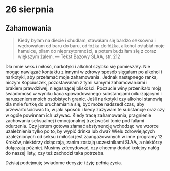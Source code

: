 
# 26 sierpnia

## Zahamowania

> Kiedy byłam na diecie i chudłam, stawałam się bardzo seksowna i wędrowałam od baru do baru, od łóżka do łóżka, alkohol osłabiał moje hamulce, piłam do nieprzytomności, a potem budziłam się z coraz większym żalem. — Tekst Bazowy SLAA, str. 212

Dla mnie seks i miłość, narkotyki i alkohol szybko się pomieszały. Nie mogąc nawiązać kontaktu z innymi w zdrowy sposób sięgałam po alkohol i narkotyki, aby przełamać moje zahamowania. Jednak następnego ranka, niczym Kopciuszek, pozostawałam z tymi samymi zahamowaniami i brakiem prawdziwej, niegasnącej bliskości. Poczucie winy przenikało moją świadomość w wyniku kaca spowodowanego substancjami odurzającymi i naruszeniem moich osobistych granic. Jeśli narkotyki czy alkohol stanowią dla mnie furtkę do uruchamiania się, być może nadszedł czas, aby przewartościować to, w jaki sposób i kiedy zażywam te substancje oraz czy w ogóle powinnam ich używać. Kiedy tracę zahamowania, pragnienie zachowania seksualnej i emocjonalnej trzeźwości tonie pod falami odurzenia. Czy jestem gotowa złamać abstynencję wchodząc we wzorce uzależnienia tylko po to, by wypić drinka lub dwa? Wielu zdrowiejących uzależnionych od seksu i miłości jest zaangażowanych w inne programy 12 Kroków, niektórzy dołączają, zanim zostają uczestnikami SLAA, a niektórzy dołączają później. Musimy zdecydować, czy chcemy dodać kolejny nałóg do naszej listy, czy też zachodzi taka potrzeba.

Dzisiaj podejmuję świadome decyzje i żyję pełnią życia.
